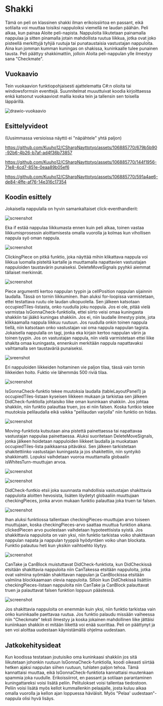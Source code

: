 # Shakki

Tämä on peli on klassinen shakki ilman erikoissiirtoa en passant, eikä sotilaita voi muuttaa toisiksi nappuloiksi 
viemellä ne laudan päähän. Peli alkaa, kun painaa Aloite peli-napista. Nappuloita liikutetaan painamalla nappulaa 
ja sitten pinamalla jotain mahdollista ruutua liikkua, jotka ovat joko pisteellä merkittyjä tyhjiä ruutuja tai 
punataustaisia vastustajan nappuloita. Aina kun jomman kumman kuningas on shakissa, kuninkaalle tulee punainen tausta. 
Peli päättyy shakkimattiin, jolloin Aloita peli-nappulan ylle ilmestyy sana "Checkmate".

## Vuokaavio

Tein vuokaavion funktiopohjaisesti ajattelematta C#:n olioita tai windowsformsin eventtejä. Suunnitelmat muuuttuivat
koodia kirjoittaessa enkä katsonut vuokaaviost mallia koska tein ja tallensin sen toisella läppärillä.

![drawio-vuokaavio](images/CSharpNayttotyonKaavio.drawio.png)




## Esittelyvideot


(Uusimmassa versioissa näyttö ei "näpähtele" yhtä paljon)



https://github.com/Kuuho12/CSharpNayttotyo/assets/106885770/679b5b90-92b6-4b26-b7af-ad4f36b73857



https://github.com/Kuuho12/CSharpNayttotyo/assets/106885770/144f1956-71e8-4cd7-851e-0eaa89b05ef6



https://github.com/Kuuho12/CSharpNayttotyo/assets/106885770/591a4ae6-de84-4ffe-af76-14e316c17354



## Koodin esittely

Jokaisella nappulalla on hyvin samankaltaiset click-eventhandlerit:

![screenshot](images/white_pawn.png)

Eka if estää nappulaa liikkumasta ennen kuin peli alkaa, toinen vastaa liikkumisprosessin aloittamisesta omalla
vuorolla ja kolmas kun vihollisen nappula syö oman nappula.

![screenshot](images/clicking_piece.png)

ClickingPiece on pitkä funktio, joka näyttää mihin klikattava nappula voi liikkua luomalla pisteitä kartalle ja 
muuttamalla napattavien vastustajan nappuloiden taustavärin punaiseksi. DeleteMoveSignals pyyhkii aiemmat tällaiset 
merkinnät.

![screenshot](images/rook_closeup.png)

Piece argumentti kertoo nappulan tyypin ja cellPosition nappulan sijainnin laudalla. Tässä on tornin liikkuminen.
Ihan aluksi for-loopissa varmistetaan, ettei testattava ruutu ole laudan ulkopuolella. Sen jälkeen katsotaan
occupiedTiles-listasta, onko ruudulla joku noppula. Jos ei ole, pitää vielä varmistaa IsGonnaCheck-funktiolla,
ettei siirto veisi omaa kuningasta shakkiin tai jääkö kuningas shakkiin. Jos ei, niin laudalle ilmestyy piste, jota 
klikkaamalla nappula liikkuu ruutuun. Jos ruudulla onkin toinen nappula tiellä, niin katsotaan onko vastustajan vai 
oma nappula nappulan tagista. Jokaisella nappulalla on tagi, jonka eka kirjain kertoo nappulan värin ja toinen tyypin. 
Jos on vastustajan nappula, niin vielä varmistetaan ettei liike shakita omaa kuningasta, ennenkuin merkitään nappula 
napattavaksi vaihtamalla sen taustaväriä punaiseksi.

![sreenshot](images/rook_all.png)

Eri nappuloiden liikkeiden hoitaminen vie paljon tilaa, tässä vain tornin liikkeiden hoito. Fuktio vie lähemmäs 500
riviä tilaa.

![screenshot](images/correct_isgonnacheck.png)

IsGonnaCheck-funktio tekee muutoksia laudalla (tableLayoutPanel1) ja occupiedTiles-listaan kyseisen liikkeen mukaan ja
tarkistaa sen jälkeen DidCheck-funktiolla johtaisiko liike oman kuninkaan shakkiin. Jos johtaa shakkiin, niin funktio
palauttaa truen, jos ei niin falsen. Koska funtkio tekee muutoksia pelilaudalla eikä vaikka "pelilaudan varjolla" niin
funktio on hidas.

![screenshot](images/moving.png)

Moving-funktiota kutsutaan aina pistettä painettaessa tai napattavaa vastustajan nappulaa painettaessa. Aluksi
suoritetaan DeleteMoveSignals, jonka jälkeen hoidetaan nappuloiden liikkeet laudalla ja muokataan
occupiedTiles-lista paikkaansa pitäväksi. Sen jälkeen tarkistetaan shakitettiinko vastustajan kuningasta ja jos
shakitettiin, niin syntyikö shakkimatti. Lopuksi vaihdetaan vuoroa muuttamalla globaalin isWhitesTurn-muuttujan arvoa.

![screenshot](images/did_check.png)

![screenshot](images/end_did_check.png)

DidCheck-funtkio etsii joka suunnasta mahdollisia vastustajan shakittavia nappuloita aloitten hevosista, lisäten löydetyt
globaaliin muuttujaan checkingPieces, jonka arvon mukaan funktio palauttaa joka truen tai falsen.

![screenshot](images/is_checkmate.png)

Ihan aluksi funktiossa tallentaan checkingPieces-muuttujan arvo toiseen muuttujaan, koska checkingPieces-arvo saattaa
muuttua funktion aikana. clickedPiecen arvo puolestaan vaihdetaan hypoteettisista syistä. Jos shakkittavia nappuloita
on vain yksi, niin funktio tarkistaa voiko shakittavan nappulan napata ja nappulan tyyppiä hyödyntäen voiko uhan blockata.
Funktio palautuu heti kun yksikin vaihtoehto löytyy.

![screenshot](images/checkmate_example.png)

CanTake ja CanBlock muistuttavat DidCheck-funktiota, kun DidCheckissä etsitään shakittavia nappuloita niin CanTakessa
etsitään nappuloita, jotka ovat valmiina syömään shakittavan nappulan ja CanBlockissa etsitään valmiina blockkaamaan
olevia nappuloita. Silloin kun DidChekissä lisättiin checkingPieces-listaan nappuloita niin CanTake ja CanBlock 
palauttavat truen ja palauttavat falsen funktion loppuun päästessä.

![screenshot](images/end_checkmate.png)

Jos shakittavia nappuloita on enemmän kuin yksi, niin funktio tarkistaa vain onko kuninkaalle paettavaa ruutua. Jos 
funktio palaudu missään vaiheessa niin "Checkmate" teksti ilmestyy ja koska jokainen mahdollinen liike jättäisi kuniinkaan
shakkiin ei mitään liikettä voi enää suorittaa. Peli on päättynyt ja sen voi aloittaa uudestaan käynistämällä ohjelma
uudestaan.

## Jatkokehitysideat

Kun koodissa testataan joutuisiko oma kuninkaasi shakkiin jos sitä liikutetaan johonkin ruutuun IsGonnaCheck-funktiolla, 
koodi oikeasti siirtää hetken ajaksi nappulan siihen ruutuun, tuhlaten paljon tehoa. Tämä kannattaisi muuttaa, eikä
IsGonnaCheck-funktiota kannattaisi muutenkaan spammia joka ruudulle. Erikoissiirrot, en passant ja sotilaan parantaminen 
kuningattareksi voisi lisätä peliin. Pelitulokset voisi tallentaa tiedostoon. Peliin voisi lisätä myös kellot 
kummallenkin pelaajalle, josta kuluu aikaa omalla vuorolla ja kellon ajan loppuessa häviäisit. Myös "Pelaa' uudestaan"-
nappula olisi hyvä lisäys.
